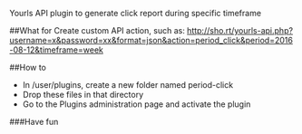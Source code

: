 Yourls API plugin to generate click report during specific timeframe 

##What for
Create custom API action, such as:
http://sho.rt/yourls-api.php?username=x&password=xx&format=json&action=period_click&period=2016-08-12&timeframe=week

##How to
* In /user/plugins, create a new folder named period-click 
* Drop these files in that directory 
* Go to the Plugins administration page and activate the plugin

###Have fun
